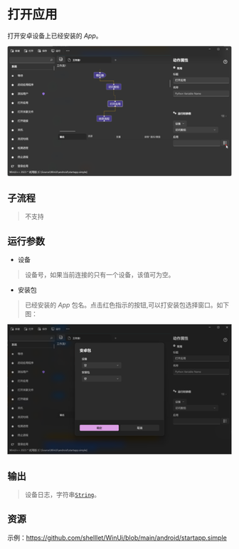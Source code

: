 # 打开应用 
打开安卓设备上已经安装的 *App*。

![AdbStartApp](./images/10.png ':size=90%')

## 子流程

> 不支持

## 运行参数

* 设备
> 设备号，如果当前连接的只有一个设备，该值可为空。

* 安装包
> 已经安装的 *App* 包名。点击红色指示的按钮,可以打安装包选择窗口。如下图：

  ![AdbStartApp](./images/11.png ':size=90%')


## 输出

> 设备日志，字符串[`String`](./types/String.md)。


## 资源

示例：https://github.com/shelllet/WinUi/blob/main/android/startapp.simple